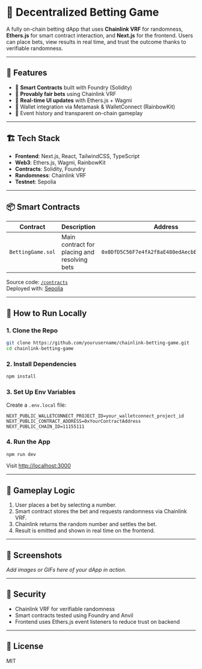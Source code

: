 
# 🎲 Decentralized Betting Game

A fully on-chain betting dApp that uses **Chainlink VRF** for randomness, **Ethers.js** for smart contract interaction, and **Next.js** for the frontend. Users can place bets, view results in real time, and trust the outcome thanks to verifiable randomness.

---

## 🚀 Features

- 🧠 **Smart Contracts** built with Foundry (Solidity)
- 🎲 **Provably fair bets** using Chainlink VRF
- 🔄 **Real-time UI updates** with Ethers.js + Wagmi
- 🦊 Wallet integration via Metamask & WalletConnect (RainbowKit)
- 🧾 Event history and transparent on-chain gameplay

---

## 🏗️ Tech Stack

- **Frontend**: Next.js, React, TailwindCSS, TypeScript
- **Web3**: Ethers.js, Wagmi, RainbowKit
- **Contracts**: Solidity, Foundry
- **Randomness**: Chainlink VRF
- **Testnet**: Sepolia

---

## 📦 Smart Contracts

| Contract         | Description                        | Address     |
|------------------|------------------------------------|-------------|
| `BettingGame.sol` | Main contract for placing and resolving bets | `0x0DfD5C56F7e4fA2f8aE480edAecbBfD5096B212d` |

Source code: [`/contracts`](https://github.com/batublockdev/Chainlink-Betting-Game-v2)  
Deployed with: [Sepolia](https://sepolia.etherscan.io/address/0x0dfd5c56f7e4fa2f8ae480edaecbbfd5096b212d)

---

## 🧪 How to Run Locally

### 1. Clone the Repo
```bash
git clone https://github.com/yourusername/chainlink-betting-game.git
cd chainlink-betting-game
```

### 2. Install Dependencies
```bash
npm install
```

### 3. Set Up Env Variables

Create a `.env.local` file:

```env
NEXT_PUBLIC_WALLETCONNECT_PROJECT_ID=your_walletconnect_project_id
NEXT_PUBLIC_CONTRACT_ADDRESS=0xYourContractAddress
NEXT_PUBLIC_CHAIN_ID=11155111
```

### 4. Run the App
```bash
npm run dev
```

Visit [http://localhost:3000](http://localhost:3000)

---

## 🧠 Gameplay Logic

1. User places a bet by selecting a number.
2. Smart contract stores the bet and requests randomness via Chainlink VRF.
3. Chainlink returns the random number and settles the bet.
4. Result is emitted and shown in real time on the frontend.

---

## 📸 Screenshots

_Add images or GIFs here of your dApp in action._

---

## 🔐 Security

- Chainlink VRF for verifiable randomness
- Smart contracts tested using Foundry and Anvil
- Frontend uses Ethers.js event listeners to reduce trust on backend

---

## 📄 License

MIT
